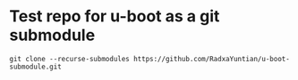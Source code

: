 # Test repo for u-boot as a git submodule

```
git clone --recurse-submodules https://github.com/RadxaYuntian/u-boot-submodule.git
```
